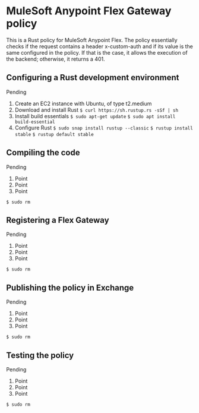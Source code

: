 # MuleSoft Anypoint Flex Gateway policy
This is a Rust policy for MuleSoft Anypoint Flex. The policy essentially checks if the request contains a header x-custom-auth and if its value is the same configured in the policy. If that is the case, it allows the execution of the backend; otherwise, it returns a 401.

## Configuring a Rust development environment

Pending

1. Create an EC2 instance with Ubuntu, of type t2.medium
2. Download and install Rust
`$ curl https://sh.rustup.rs -sSf | sh`
3. Install build essentials
`$ sudo apt-get update`
`$ sudo apt install build-essential`
4. Configure Rust
`$ sudo snap install rustup --classic`
`$ rustup install stable`
`$ rustup default stable`

## Compiling the code
Pending

1. Point
1. Point
1. Point

`$ sudo rm`


## Registering a Flex Gateway
Pending

1. Point
1. Point
1. Point

`$ sudo rm`


## Publishing the policy in Exchange
Pending

1. Point
1. Point
1. Point

`$ sudo rm`


## Testing the policy
Pending

1. Point
1. Point
1. Point

`$ sudo rm`


